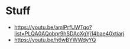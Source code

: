 # Stuff

- https://youtu.be/amlPrfUWTqo?list=PLQA0AQobpr9hSDAcXgYj14bae40xtiarj
- https://youtu.be/h6wBYWWdyYQ
